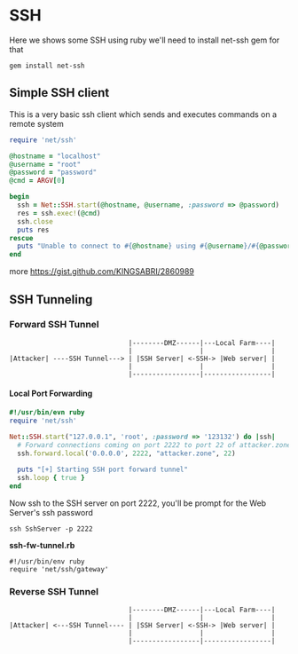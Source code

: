 # SSH
Here we shows some SSH using ruby
we'll need to install net-ssh gem for that

```
gem install net-ssh
```


## Simple SSH client
This is a very basic ssh client which sends and executes commands on a remote system 
```ruby
require 'net/ssh'

@hostname = "localhost"
@username = "root"
@password = "password"
@cmd = ARGV[0]

begin
  ssh = Net::SSH.start(@hostname, @username, :password => @password)
  res = ssh.exec!(@cmd)
  ssh.close
  puts res
rescue
  puts "Unable to connect to #{@hostname} using #{@username}/#{@password}"
end
```

more
https://gist.github.com/KINGSABRI/2860989

## SSH Tunneling




### Forward SSH Tunnel

```
                              |--------DMZ------|---Local Farm----|
                              |                 |                 |
|Attacker| ----SSH Tunnel---> | |SSH Server| <-SSH-> |Web server| |
                              |                 |                 |
                              |-----------------|-----------------|
```

#### Local Port Forwarding

```ruby
#!/usr/bin/evn ruby
require 'net/ssh'

Net::SSH.start("127.0.0.1", 'root', :password => '123132') do |ssh|
  # Forward connections coming on port 2222 to port 22 of attacker.zone
  ssh.forward.local('0.0.0.0', 2222, "attacker.zone", 22)
  
  puts "[+] Starting SSH port forward tunnel"
  ssh.loop { true }
end
```

Now ssh to the SSH server on port 2222, you'll be prompt for the Web Server's ssh password

```
ssh SshServer -p 2222
```


**ssh-fw-tunnel.rb**
```
#!/usr/bin/env ruby 
require 'net/ssh/gateway'

```


### Reverse SSH Tunnel 
```
                              |--------DMZ------|---Local Farm----|
                              |                 |                 |
|Attacker| <---SSH Tunnel---- | |SSH Server| <-SSH-> |Web server| |
                              |                 |                 |
                              |-----------------|-----------------|
```








<br><br><br>
---





